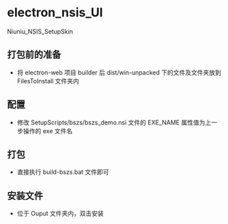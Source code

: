 # electron_nsis_UI
Niuniu_NSIS_SetupSkin

## 打包前的准备
- 将 electron-web 项目 builder 后 dist/win-unpacked 下的文件及文件夹放到 FilesToInstall 文件夹内

## 配置
- 修改 SetupScripts/bszs/bszs_demo.nsi 文件的 EXE_NAME 属性值为上一步操作的 exe 文件名

## 打包
- 直接执行 build-bszs.bat 文件即可

## 安装文件
- 位于 Ouput 文件夹内，双击安装